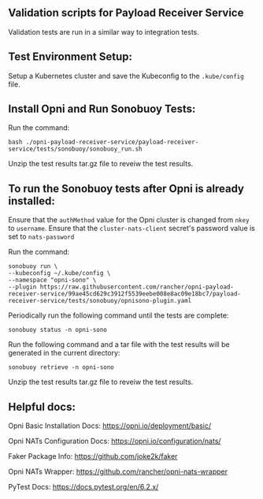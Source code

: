## Validation scripts for Payload Receiver Service

Validation tests are run in a similar way to integration tests.

## Test Environment Setup:

Setup a Kubernetes cluster and save the Kubeconfig to the `.kube/config` file.

## Install Opni and Run Sonobuoy Tests:

Run the command: 
```
bash ./opni-payload-receiver-service/payload-receiver-service/tests/sonobuoy/sonobuoy_run.sh
```

Unzip the test results tar.gz file to reveiw the test results.

## To run the Sonobuoy tests after Opni is already installed:

Ensure that the `authMethod` value for the Opni cluster is changed from `nkey` to `username`.
Ensure that the `cluster-nats-client` secret's password value is set to `nats-password`

Run the command: 
```
sonobuoy run \
--kubeconfig ~/.kube/config \
--namespace "opni-sono" \
--plugin https://raw.githubusercontent.com/rancher/opni-payload-receiver-service/99ae45cd629c3912f5539eebe008e8ac09e18bc7/payload-receiver-service/tests/sonobuoy/opnisono-plugin.yaml
```

Periodically run the following command until the tests are complete:
```
sonobuoy status -n opni-sono
```

Run the following command and a tar file with the test results will be generated in the current directory:
```
sonobuoy retrieve -n opni-sono
```

Unzip the test results tar.gz file to reveiw the test results.

## Helpful docs:

Opni Basic Installation Docs: https://opni.io/deployment/basic/

Opni NATs Configuration Docs: https://opni.io/configuration/nats/

Faker Package Info: https://github.com/joke2k/faker

Opni NATs Wrapper: https://github.com/rancher/opni-nats-wrapper

PyTest Docs: https://docs.pytest.org/en/6.2.x/